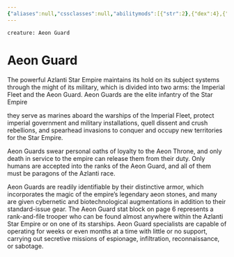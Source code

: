 ```yaml
---
{"aliases":null,"cssclasses":null,"abilitymods":[{"str":2},{"dex":4},{"con":1},{"int":1},{"wis":1},{"cha":1}],"alignment":"LE","class":"[[soldier]]","cr":3,"date created":"Tuesday, August 22nd 2023, 4:01:13 pm","date modified":"Tuesday, July 30th 2024, 10:08:01 pm","defabilities":[{"name":"","desc":""}],"EAC":19,"Environment":"any (Azlanti Star Empire)","Gear":[{"name":"gear","desc":"[[Aeon Guard Battle Dress#Aeon Guard, Battle Dress (Trooper)|AG Trooper Battle Dress]] [[aeon stone#Aeon Stone, Clear Spindle | clear spindle aeon stone]], [[Jump Jets]]), [[Aeon Guard Rifle#Aeon Guard, Assault Rifle | AG assault rifle]] with 4 magazines (100 [[rounds#Rounds, Longarm and Sniper |longarm rounds]]), [[pulse gauntlet#Pulse Gauntlet, Thunderstrike|Thunderstrike pulse gauntlet]] with 2 [[Battery#Battery, Standard|Batteries]], [[Frag Grenade#Frag Grenade, Mk 2 | Frag grenade mk 2]], [[Incendiary Grenade#Incendiary Grenade, Mk 1 | Incindiary grenade mk 1]]"}],"hp":48,"Init":"5","KAC":22,"Languages":"azlanti","Melee":[{"name":"melee","desc":"thunderstrike pulse gauntlet +8 to hit (9 (1d6 + 5) B&So; critical knockdown)"}],"modifier":5,"name":"Aeon Guard","image":"[[Aeon Guard.png]]","offabilities":[{"name":"Offensive Abilities","desc":"[[Sharpshoot]], [[Sharpshoot#SNIPER’S Aim (EX)  - 1ST Level | Sniper's Aim]]"}],"Perception":8,"Ranged":[{"name":"ranged","desc":"AG assault rifle +11 to hit 8 (1d8 + 3) P or frag grenade II +11 to hit (explode [5ft., 8 (1d8 + 3) P, DC 14]) or incindiary grenade I +11 to hit (explode [5ft., 4 (1d6) F plus 3 (1d4) burn, DC 14])"}],"saves":[{"Fort":"+5 (`dice: 1d20+5`)"},{"Ref":"+3 (`dice: 1d20+3`)"},{"Will":"+4 (`dice: 1d20+4`)"}],"Senses":"Darkvision 60ft","size":"Medium","Skills":[{"athletics":"+8 (`dice: 1d20+8`)"},{"intimidate":"+8 (`dice: 1d20+8`)"},{"profession (soldier)":"+8 (`dice: 1d20+8`)"},{"stealth":"+10 (`dice: 1d20+10`)"}],"source":"Alien Archive","species":"[[Human]]","Speed":"20ft.","statblock":true,"subtype":"(human)","tags":["language/Azlanti","LawfulEvil","medium"],"Type":["LE medium humanoid (human)"],"type":"humanoid","XP":800,"dg-publish":true,"permalink":"/starfinder-srd/compendium/bestiary/alien-codex/aeon-guard/","dgPassFrontmatter":true}
---
```



```statblock
creature: Aeon Guard
```

# Aeon Guard

The powerful Azlanti Star Empire maintains its hold on its subject systems through the might of its military, which is divided into two arms: the Imperial Fleet and the Aeon Guard. Aeon Guards are the elite infantry of the Star Empire

they serve as marines aboard the warships of the Imperial Fleet, protect imperial government and military installations, quell dissent and crush rebellions, and spearhead invasions to conquer and occupy new territories for the Star Empire.

Aeon Guards swear personal oaths of loyalty to the Aeon Throne, and only death in service to the empire can release them from their duty. Only humans are accepted into the ranks of the Aeon Guard, and all of them must be paragons of the Azlanti race.

Aeon Guards are readily identifiable by their distinctive armor, which incorporates the magic of the empire’s legendary aeon stones, and many are given cybernetic and biotechnological augmentations in addition to their standard-issue gear. The Aeon Guard stat block on page 6 represents a rank-and-file trooper who can be found almost anywhere within the Azlanti Star Empire or on one of its starships. Aeon Guard specialists are capable of operating for weeks or even months at a time with little or no support, carrying out secretive missions of espionage, infiltration, reconnaissance, or sabotage.
